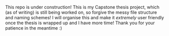 This repo is under construction! 
This is my Capstone thesis project, which (as of writing) is still being worked on, so forgive the messy file structure and naming schemes!
I will organise this and make it *extremely* user friendly once the thesis is wrapped up and I have more time!
Thank you for your patience in the meantime :)
